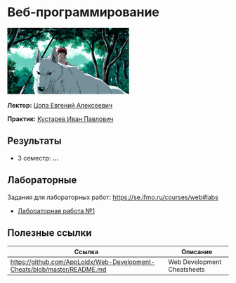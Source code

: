 # Веб-программирование

<img alt="Princess Mononoke Running" src="https://github.com/maxbarsukov/itmo/blob/master/.docs/princess-mononoke-running.gif" height="150">

**Лектор:** [Цопа Евгений Алексеевич](https://my.itmo.ru/persons/126287)

**Практик:** [Кустарев Иван Павлович](https://my.itmo.ru/persons/309681)

## Результаты

- 3 семестр: **...**

## Лабораторные

Задания для лабораторных работ: https://se.ifmo.ru/courses/web#labs

- [Лабораторная работа №1](./%D0%BB%D0%B0%D0%B1%D0%BE%D1%80%D0%B0%D1%82%D0%BE%D1%80%D0%BD%D1%8B%D0%B5/lab1)

## Полезные ссылки

| Ссылка | Описание |
| --- | --- |
| https://github.com/AppLoidx/Web-Development-Cheats/blob/master/README.md | Web Development Cheatsheets |
